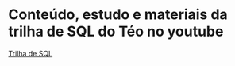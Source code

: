# Conteúdo, estudo e materiais da trilha de SQL do Téo no youtube

[Trilha de SQL](https://youtube.com/playlist?list=PLvlkVRRKOYFQrPsRLU-53-No8c4e-RvHk&si=P-nLXRpwwLQI1Bn-)
